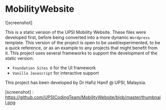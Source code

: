 # MobilityWebsite

![screenshot]

This is a static version of the UPSI Mobility Website. These files were developed first, before being converted into a more dynamic `Wordpress` template. This version of the project is open to be used/experimented, to be a quick reference, or as an example to any projects that might benefit from it. This project uses several frameworks to support the development of the static version:
* `Foundation Sites 6` for the UI framework
* `Vanilla Javascript` for interactive support


This project has been developed by Dr Hafiz Hanif @ UPSI, Malaysia.



[screenshot] : https://github.com/UPSICodingTeam/MobilityWebsite/blob/master/thumbnail.png